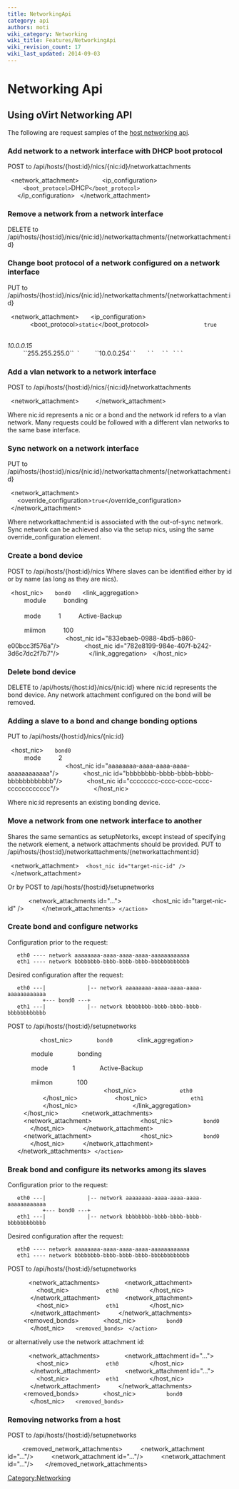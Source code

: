 ```yaml
---
title: NetworkingApi
category: api
authors: moti
wiki_category: Networking
wiki_title: Features/NetworkingApi
wiki_revision_count: 17
wiki_last_updated: 2014-09-03
---
```


# Networking Api

## Using oVirt Networking API

The following are request samples of the [host networking api](Features/HostNetworkingApi).

### Add network to a network interface with DHCP boot protocol

POST to /api/hosts/{host:id}/nics/{nic:id}/networkattachments

` `<network_attachment>
`   `<network id="..."/>
`   `<ip_configuration>
`     `<ipv4s>
`       `<ipv4>
               `<boot_protocol>`DHCP`</boot_protocol>` 
`       `</ipv4>
`     `</ipv4s>
`   `</ip_configuration>
` `</network_attachment>

### Remove a network from a network interface

DELETE to /api/hosts/{host:id}/nics/{nic:id}/networkattachments/{networkattachment:id}

### Change boot protocol of a network configured on a network interface

PUT to /api/hosts/{host:id}/nics/{nic:id}/networkattachments/{networkattachment:id}

` `<network_attachment>
`   `<ip_configuration>
`     `<ipv4s>
`       `<boot_protocol>`static`</boot_protocol>
`       `<ipv4>
`         `<primary>`true`</primary>
               

<address>
10.0.0.15

</address>
               `<netmask>`255.255.255.0`</netmask>` 
`         `<gateway>`10.0.0.254`</gateway>
`       `</ipv4>
`     `</ipv4s>
`   `</ip_configuration>
` `</network_attachment>

### Add a vlan network to a network interface

POST to /api/hosts/{host:id}/nics/{nic:id}/networkattachments

` `<network_attachment>
`   `<network id="..."/>
` `</network_attachment>

Where nic:id represents a nic or a bond and the network id refers to a vlan network.
Many requests could be followed with a different vlan networks to the same base interface.

### Sync network on a network interface

PUT to /api/hosts/{host:id}/nics/{nic:id}/networkattachments/{networkattachment:id}

` `<network_attachment>
`   `<override_configuration>`true`</override_configuration>
` `</network_attachment>

Where networkattachment:id is associated with the out-of-sync network.
Sync network can be achieved also via the setup nics, using the same override_configuration element.

### Create a bond device

POST to /api/hosts/{host:id}/nics Where slaves can be identified either by id or by name (as long as they are nics).

` `<host_nic>
`   `<name>`bond0`</name>
`   `<link_aggregation>
`     `<options>
             
`       `<option>
`         `<name>`module`</name>
`         `<value>`bonding`</value>
`       `</option>
             
`       `<option>
`         `<name>`mode`</name>
`         `<value>`1`</value>
`         `<type>`Active-Backup`</type>
`       `</option>
`       `<option>
`         `<name>`miimon`</name>
`         `<value>`100`</value>
`       `</option>
`     `</options>
`     `<slaves>
`       `<host_nic id="833ebaeb-0988-4bd5-b860-e00bcc3f576a"/>
`       `<host_nic id="782e8199-984e-407f-b242-3d6c7dc2f7b7"/>
`     `</slaves>
`   `</link_aggregation>
` `</host_nic>

### Delete bond device

DELETE to /api/hosts/{host:id}/nics/{nic:id}
where nic:id represents the bond device. Any network attachment configured on the bond will be removed.

### Adding a slave to a bond and change bonding options

PUT to /api/hosts/{host:id}/nics/{nic:id}

` `<host_nic>
`   `<name>`bond0`</name>
`   `<bonding>
`     `<options>
`       `<option>
`         `<name>`mode`</name>
`         `<value>`2`</value>
`       `</option>
`     `</options>
`     `<slaves>
`       `<host_nic id="aaaaaaaa-aaaa-aaaa-aaaa-aaaaaaaaaaaa"/>
`       `<host_nic id="bbbbbbbb-bbbb-bbbb-bbbb-bbbbbbbbbbbb"/>
`       `<host_nic id="cccccccc-cccc-cccc-cccc-cccccccccccc"/>
`     `</slaves>
`   `</bonding>
` `</host_nic>

Where nic:id represents an existing bonding device.

### Move a network from one network interface to another

Shares the same semantics as setupNetorks, except instead of specifying the network element, a network attachments should be provided.
PUT to /api/hosts/{host:id}/networkattachments/{networkattachment:id}

` `<network_attachment>
         `<host_nic id="target-nic-id" />`  
` `</network_attachment>

Or by POST to /api/hosts/{host:id}/setupnetworks

` `<action>
`     `<network_attachments id="...">
`         `<host_nic id="target-nic-id" />
`     `</network_attachments>
       `</action>`  

### Create bond and configure networks

Configuration prior to the request:

       eth0 ---- network aaaaaaaa-aaaa-aaaa-aaaa-aaaaaaaaaaaa
       eth1 ---- network bbbbbbbb-bbbb-bbbb-bbbb-bbbbbbbbbbbb

Desired configuration after the request:

       eth0 ---|             |-- network aaaaaaaa-aaaa-aaaa-aaaa-aaaaaaaaaaaa
               +--- bond0 ---+
       eth1 ---|             |-- network bbbbbbbb-bbbb-bbbb-bbbb-bbbbbbbbbbbb

POST to /api/hosts/{host:id}/setupnetworks

` `<action>
`   `<bonds>
`     `<host_nic>
`       `<name>`bond0`<name>
`       `<link_aggregation>
`         `<options>
`           `<option>
`             `<name>`module`</name>
`             `<value>`bonding`</value>
`           `</option>
`           `<option>
`             `<name>`mode`</name>
`             `<value>`1`</value>
`             `<type>`Active-Backup`</type>
`           `</option>
`           `<option>
`             `<name>`miimon`</name>
`             `<value>`100`</value>
`           `</option>
`         `</options>
`         `<slaves>
`           `<host_nic>
`             `<name>`eth0`<name>
`           `</host_nic>
`           `<host_nic>
`             `<name>`eth1`<name>
`           `</host_nic>
`         `</slaves>
`       `</link_aggregation>
`     `</host_nic>
`   `</bonds>
`   `<network_attachments>
`     `<network_attachment>
`       `<network id="aaaaaaaa-aaaa-aaaa-aaaa-aaaaaaaaaaaa"/>
`       `<host_nic>
`         `<name>`bond0`<name>
`       `</host_nic>
`     `</network_attachment>
`     `<network_attachment>
`       `<network id="bbbbbbbb-bbbb-bbbb-bbbb-bbbbbbbbbbbb"/>
`       `<host_nic>
`         `<name>`bond0`<name>
`       `</host_nic>
`     `</network_attachment>
`   `</network_attachments>
       `</action>`  

### Break bond and configure its networks among its slaves

Configuration prior to the request:

       eth0 ---|             |-- network aaaaaaaa-aaaa-aaaa-aaaa-aaaaaaaaaaaa
               +--- bond0 ---+
       eth1 ---|             |-- network bbbbbbbb-bbbb-bbbb-bbbb-bbbbbbbbbbbb

Desired configuration after the request:

       eth0 ---- network aaaaaaaa-aaaa-aaaa-aaaa-aaaaaaaaaaaa
       eth1 ---- network bbbbbbbb-bbbb-bbbb-bbbb-bbbbbbbbbbbb

POST to /api/hosts/{host:id}/setupnetworks

` `<action>
`     `<network_attachments>
`       `<network_attachment>
`         `<network id="aaaaaaaa-aaaa-aaaa-aaaa-aaaaaaaaaaaa"/>
`         `<host_nic>
`           `<name>`eth0`<name>
`         `</host_nic>
`       `</network_attachment>
`       `<network_attachment>
`         `<network id="bbbbbbbb-bbbb-bbbb-bbbb-bbbbbbbbbbbb"/>
`         `<host_nic>
`           `<name>`eth1`<name>
`         `</host_nic>
`       `</network_attachment>
`     `</network_attachments>
`     `<removed_bonds>
`       `<host_nic>
`         `<name>`bond0`<name>
`       `</host_nic>
           `<removed_bonds>` 
       `</action>`  

or alternatively use the network attachment id:

` `<action>
`     `<network_attachments>
`       `<network_attachment  id="...">
`         `<host_nic>
`           `<name>`eth0`<name>
`         `</host_nic>
`       `</network_attachment>
`       `<network_attachment id="...">
`         `<host_nic>
`           `<name>`eth1`<name>
`         `</host_nic>
`       `</network_attachment>
`     `</network_attachments>
`     `<removed_bonds>
`       `<host_nic>
`         `<name>`bond0`<name>
`       `</host_nic>
           `<removed_bonds>` 
` `</action>

### Removing networks from a host

POST to /api/hosts/{host:id}/setupnetworks

` `<action>
`   `<removed_network_attachments>
`     `<network_attachment id="..."/>
`     `<network_attachment id="..."/>
`     `<network_attachment id="..."/>
`   `</removed_network_attachments>
` `</action>

<Category:Networking>
